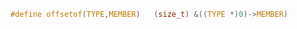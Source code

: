 ```c
#define offsetof(TYPE,MEMBER)   (size_t) &((TYPE *)0)->MEMBER)
```
<!--stackedit_data:
eyJoaXN0b3J5IjpbMTQ4NDgyOTU0M119
-->
